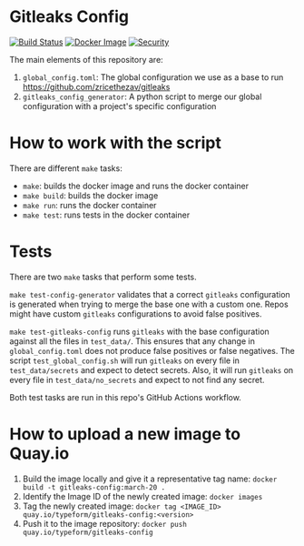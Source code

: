 # Gitleaks Config

[![Build Status](https://github.com/Typeform/gitleaks-config/actions/workflows/ci.yaml/badge.svg)](https://github.com/Typeform/gitleaks-config/actions/workflows/ci.yaml)
[![Docker Image](https://img.shields.io/badge/quay.io-docker%20image-blue?logo=docker)](https://quay.io/repository/typeform/gitleaks-config)
[![Security](https://img.shields.io/badge/slack-%23security__operations-blue.svg?logo=slack)](https://typeform.slack.com/archives/CCWDN8ASJ)

The main elements of this repository are:

1. `global_config.toml`: The global configuration we use as a base to run https://github.com/zricethezav/gitleaks
2. `gitleaks_config_generator`: A python script to merge our global configuration with a project's specific configuration

# How to work with the script

There are different `make` tasks:

* `make`: builds the docker image and runs the docker container
* `make build`: builds the docker image
* `make run`: runs the docker container
* `make test`: runs tests in the docker container

# Tests

There are two `make` tasks that perform some tests.

`make test-config-generator` validates that a correct `gitleaks` configuration is generated when trying to merge the base one with a custom one. Repos might have custom `gitleaks` configurations to avoid false positives.

`make test-gitleaks-config` runs `gitleaks` with the base configuration against all the files in `test_data/`. This ensures that any change in `global_config.toml` does not produce false positives or false negatives. The script `test_global_config.sh` will run `gitleaks` on every file in `test_data/secrets` and expect to detect secrets. Also, it will run `gitleaks` on every file in `test_data/no_secrets` and expect to not find any secret.

Both test tasks are run in this repo's GitHub Actions workflow.

# How to upload a new image to Quay.io

1. Build the image locally and give it a representative tag name: `docker build -t gitleaks-config:march-20 .`
2. Identify the Image ID of the newly created image: `docker images`
3. Tag the newly created image: `docker tag <IMAGE_ID> quay.io/typeform/gitleaks-config:<version>`
4. Push it to the image repository: `docker push quay.io/typeform/gitleaks-config`
